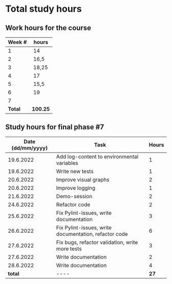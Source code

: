 # Total study hours

## Work hours for the course

| Week # | hours |
| ---- | ---- |
| 1 | 14 |
| 2 | 16,5 |
| 3 | 18,25 |
| 4 | 17 |
| 5 | 15,5 |
| 6 | 19 |
| 7 |  |
| **Total** | **100.25** |


## Study hours for final phase #7

| Date (dd/mm/yyyy) |Task | Hours |
| ---- | ---- | ---- |
| 19.6.2022 | Add log-content to environmental variables | 1 |
| 19.6.2022 | Write new tests | 1 |
| 20.6.2022 | Improve visual graphs | 2 |
| 20.6.2022 | Improve logging | 1 |
| 21.6.2022 | Demo-session | 2 |
| 24.6.2022 | Refactor code | 2 |
| 25.6.2022 | Fix Pylint-issues, write documentation | 3 |
| 26.6.2022 | Fix Pylint-issues, write documentation, refactor code | 6 |
| 27.6.2022 | Fix bugs, refactor validation, write more tests | 3 |
| 27.6.2022 | Write documentation | 2 |
| 28.6.2022 | Write documentation | 4 |
| **total**| ---- | **27** |